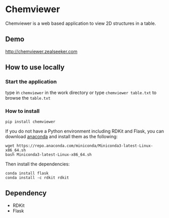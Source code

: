 # Chemviewer
Chemviewer is a web based application to view 2D structures in a table.

## Demo
http://chemviewer.zealseeker.com

## How to use locally

### Start the application
type in `chemviewer` in the work directory or type `chemviewer table.txt`
to browse the `table.txt`

### How to install
```
pip install chemviewer
```

If you do not have a Python environment including RDKit and Flask,
you can download [anaconda](https://www.anaconda.com/)
and install them as the following:
```
wget https://repo.anaconda.com/miniconda/Miniconda3-latest-Linux-x86_64.sh
bash Miniconda3-latest-Linux-x86_64.sh
```
Then install the dependencies:
```
conda install flask
conda install -c rdkit rdkit
```

## Dependency
- RDKit
- Flask
